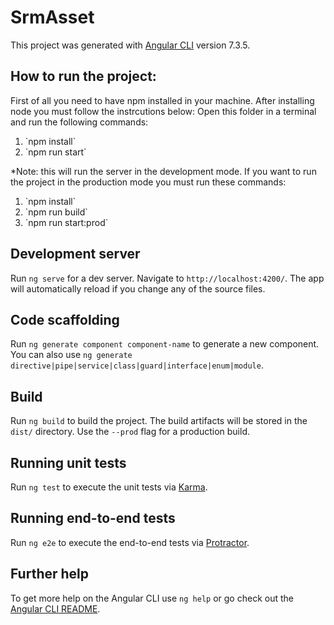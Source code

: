 # SrmAsset

This project was generated with [Angular CLI](https://github.com/angular/angular-cli) version 7.3.5.

## How to run the project:
First of all you need to have npm installed in your machine. After installing node you must follow the instrcutions below:
Open this folder in a terminal and run the following commands:
<ol>
  <li>`npm install`</li>
  <li>`npm run start`</li>
</ol>

<p>*Note: this will run the server in the development mode. If you want to run the project in the production mode you must run these commands: </p>
<ol>
  <li>`npm install`</li>
  <li>`npm run build`</li>
  <li>`npm run start:prod`</li>
</ol>

## Development server

Run `ng serve` for a dev server. Navigate to `http://localhost:4200/`. The app will automatically reload if you change any of the source files.

## Code scaffolding

Run `ng generate component component-name` to generate a new component. You can also use `ng generate directive|pipe|service|class|guard|interface|enum|module`.

## Build

Run `ng build` to build the project. The build artifacts will be stored in the `dist/` directory. Use the `--prod` flag for a production build.

## Running unit tests

Run `ng test` to execute the unit tests via [Karma](https://karma-runner.github.io).

## Running end-to-end tests

Run `ng e2e` to execute the end-to-end tests via [Protractor](http://www.protractortest.org/).

## Further help

To get more help on the Angular CLI use `ng help` or go check out the [Angular CLI README](https://github.com/angular/angular-cli/blob/master/README.md).
